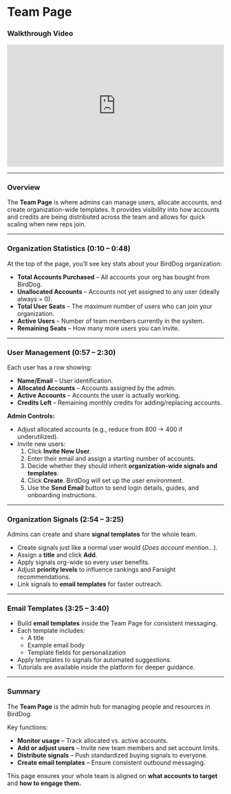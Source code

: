 # Team Page

### Walkthrough Video
<div style="position: relative; padding-bottom: 56.25%; height: 0;">
  <iframe src="https://www.loom.com/embed/f5fb8aa3d914454b93e614a9e35ee808?sid=9c49a397-4aee-4777-bab2-e6c5a2ccc690" 
          frameborder="0" webkitallowfullscreen mozallowfullscreen allowfullscreen 
          style="position: absolute; top: 0; left: 0; width: 100%; height: 100%;">
  </iframe>
</div>

---

### Overview
The **Team Page** is where admins can manage users, allocate accounts, and create organization-wide templates. It provides visibility into how accounts and credits are being distributed across the team and allows for quick scaling when new reps join.

---

### Organization Statistics (0:10 – 0:48)
At the top of the page, you’ll see key stats about your BirdDog organization:
- **Total Accounts Purchased** – All accounts your org has bought from BirdDog.  
- **Unallocated Accounts** – Accounts not yet assigned to any user (ideally always = 0).  
- **Total User Seats** – The maximum number of users who can join your organization.  
- **Active Users** – Number of team members currently in the system.  
- **Remaining Seats** – How many more users you can invite.  

---

### User Management (0:57 – 2:30)
Each user has a row showing:
- **Name/Email** – User identification.  
- **Allocated Accounts** – Accounts assigned by the admin.  
- **Active Accounts** – Accounts the user is actually working.  
- **Credits Left** – Remaining monthly credits for adding/replacing accounts.  

**Admin Controls:**  
- Adjust allocated accounts (e.g., reduce from 800 → 400 if underutilized).  
- Invite new users:
  1. Click **Invite New User**.  
  2. Enter their email and assign a starting number of accounts.  
  3. Decide whether they should inherit **organization-wide signals and templates**.  
  4. Click **Create**. BirdDog will set up the user environment.  
  5. Use the **Send Email** button to send login details, guides, and onboarding instructions.  

---

### Organization Signals (2:54 – 3:25)
Admins can create and share **signal templates** for the whole team.  
- Create signals just like a normal user would (*Does account mention…*).  
- Assign a **title** and click **Add**.  
- Apply signals org-wide so every user benefits.  
- Adjust **priority levels** to influence rankings and Farsight recommendations.  
- Link signals to **email templates** for faster outreach.

---

### Email Templates (3:25 – 3:40)
- Build **email templates** inside the Team Page for consistent messaging.  
- Each template includes:  
  - A title  
  - Example email body  
  - Template fields for personalization  
- Apply templates to signals for automated suggestions.  
- Tutorials are available inside the platform for deeper guidance.  

---

### Summary
The **Team Page** is the admin hub for managing people and resources in BirdDog.  

Key functions:  
- **Monitor usage** – Track allocated vs. active accounts.  
- **Add or adjust users** – Invite new team members and set account limits.  
- **Distribute signals** – Push standardized buying signals to everyone.  
- **Create email templates** – Ensure consistent outbound messaging.  

This page ensures your whole team is aligned on **what accounts to target** and **how to engage them.**
